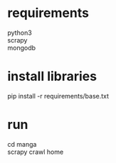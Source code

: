 # requirements
python3  
scrapy  
mongodb

# install libraries
pip install -r requirements/base.txt


# run
cd manga  
scrapy crawl home
